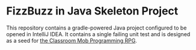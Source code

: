 # FizzBuzz in Java Skeleton Project

This repository contains a gradle-powered Java project configured to be opened
in IntelliJ IDEA. It contains a single failing unit test and is designed as a
seed for [the Classroom Mob Programming
RPG](https://doctor-g.github.io/classroom_mob/).